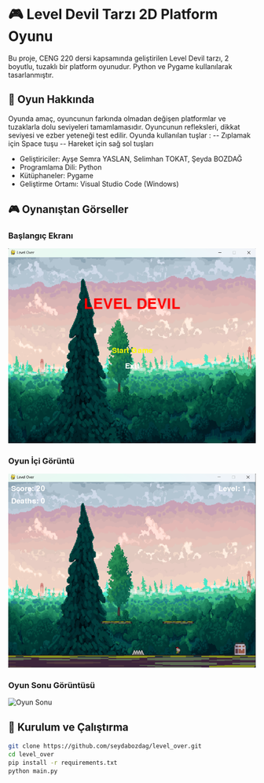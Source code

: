 # 🎮 Level Devil Tarzı 2D Platform Oyunu

Bu proje, CENG 220 dersi kapsamında geliştirilen Level Devil tarzı, 2 boyutlu, tuzaklı bir platform oyunudur. Python ve Pygame kullanılarak tasarlanmıştır.

## 📌 Oyun Hakkında

 Oyunda amaç, oyuncunun farkında olmadan değişen platformlar ve tuzaklarla dolu seviyeleri tamamlamasıdır. Oyuncunun refleksleri, dikkat seviyesi ve ezber yeteneği test edilir.
Oyunda kullanılan tuşlar :
-- Zıplamak için Space tuşu 
-- Hareket için sağ sol tuşları 

- Geliştiriciler: Ayşe Semra YASLAN, Selimhan TOKAT, Şeyda BOZDAĞ
- Programlama Dili: Python
- Kütüphaneler: Pygame
- Geliştirme Ortamı: Visual Studio Code (Windows)

## 🎮 Oynanıştan Görseller

### Başlangıç Ekranı 
![Başlangıç](assets/start_screen.png)

### Oyun İçi Görüntü
![Oyun İçi](assets/level1.png)

### Oyun Sonu Görüntüsü
![Oyun Sonu](assets/game_over.png)


## 🔧 Kurulum ve Çalıştırma

```bash
git clone https://github.com/seydabozdag/level_over.git
cd level_over
pip install -r requirements.txt
python main.py
```

